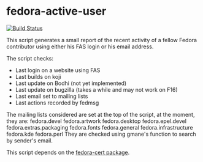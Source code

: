 fedora-active-user
==================

[![Build Status](https://travis-ci.org/pypingou/fedora-active-user.svg?branch=master)](https://travis-ci.org/pypingou/fedora-active-user)

This script generates a small report of the recent activity
of a fellow Fedora contributor using either his FAS login
or his email address.

The script checks:
- Last login on a website using FAS
- Last builds on koji
- Last update on Bodhi (not yet implemented)
- Last update on bugzilla (takes a while and may not work on F16)
- Last email set to mailing lists
- Last actions recorded by fedmsg

The mailing lists considered are set at the top of the script, at
the moment, they are:
  fedora.devel
  fedora.artwork
  fedora.desktop
  fedora.epel.devel
  fedora.extras.packaging
  fedora.fonts
  fedora.general
  fedora.infrastructure
  fedora.kde
  fedora.perl
They are checked using gmane's function to search by sender's email.

This script depends on the [fedora-cert package](https://pagure.io/fedora-packager).
